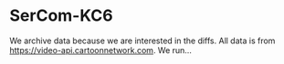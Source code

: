 # SerCom-KC6
We archive data because we are interested in the diffs. All data is from https://video-api.cartoonnetwork.com. We run…
